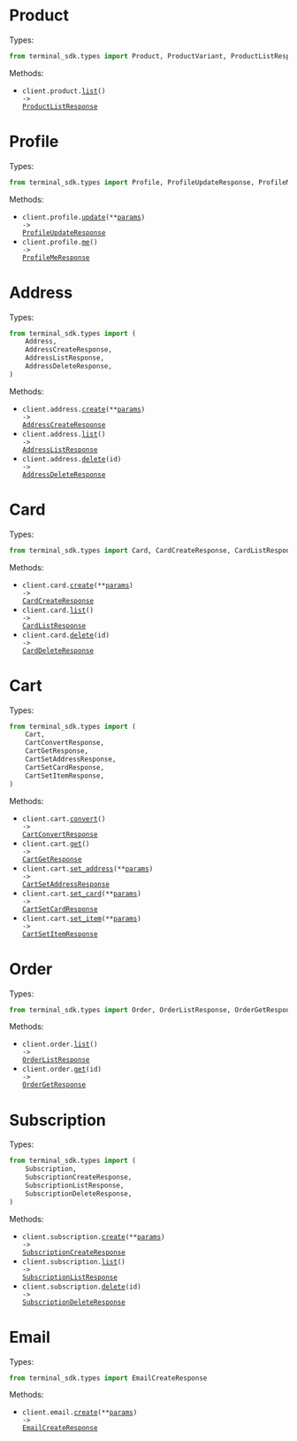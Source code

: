 # Product

Types:

```python
from terminal_sdk.types import Product, ProductVariant, ProductListResponse
```

Methods:

- <code title="get /product">client.product.<a href="./src/terminal_sdk/resources/product.py">list</a>() -> <a href="./src/terminal_sdk/types/product_list_response.py">ProductListResponse</a></code>

# Profile

Types:

```python
from terminal_sdk.types import Profile, ProfileUpdateResponse, ProfileMeResponse
```

Methods:

- <code title="put /profile">client.profile.<a href="./src/terminal_sdk/resources/profile.py">update</a>(\*\*<a href="src/terminal_sdk/types/profile_update_params.py">params</a>) -> <a href="./src/terminal_sdk/types/profile_update_response.py">ProfileUpdateResponse</a></code>
- <code title="get /profile">client.profile.<a href="./src/terminal_sdk/resources/profile.py">me</a>() -> <a href="./src/terminal_sdk/types/profile_me_response.py">ProfileMeResponse</a></code>

# Address

Types:

```python
from terminal_sdk.types import (
    Address,
    AddressCreateResponse,
    AddressListResponse,
    AddressDeleteResponse,
)
```

Methods:

- <code title="post /address">client.address.<a href="./src/terminal_sdk/resources/address.py">create</a>(\*\*<a href="src/terminal_sdk/types/address_create_params.py">params</a>) -> <a href="./src/terminal_sdk/types/address_create_response.py">AddressCreateResponse</a></code>
- <code title="get /address">client.address.<a href="./src/terminal_sdk/resources/address.py">list</a>() -> <a href="./src/terminal_sdk/types/address_list_response.py">AddressListResponse</a></code>
- <code title="delete /address/{id}">client.address.<a href="./src/terminal_sdk/resources/address.py">delete</a>(id) -> <a href="./src/terminal_sdk/types/address_delete_response.py">AddressDeleteResponse</a></code>

# Card

Types:

```python
from terminal_sdk.types import Card, CardCreateResponse, CardListResponse, CardDeleteResponse
```

Methods:

- <code title="post /card">client.card.<a href="./src/terminal_sdk/resources/card.py">create</a>(\*\*<a href="src/terminal_sdk/types/card_create_params.py">params</a>) -> <a href="./src/terminal_sdk/types/card_create_response.py">CardCreateResponse</a></code>
- <code title="get /card">client.card.<a href="./src/terminal_sdk/resources/card.py">list</a>() -> <a href="./src/terminal_sdk/types/card_list_response.py">CardListResponse</a></code>
- <code title="delete /card/{id}">client.card.<a href="./src/terminal_sdk/resources/card.py">delete</a>(id) -> <a href="./src/terminal_sdk/types/card_delete_response.py">CardDeleteResponse</a></code>

# Cart

Types:

```python
from terminal_sdk.types import (
    Cart,
    CartConvertResponse,
    CartGetResponse,
    CartSetAddressResponse,
    CartSetCardResponse,
    CartSetItemResponse,
)
```

Methods:

- <code title="post /cart/convert">client.cart.<a href="./src/terminal_sdk/resources/cart.py">convert</a>() -> <a href="./src/terminal_sdk/types/cart_convert_response.py">CartConvertResponse</a></code>
- <code title="get /cart">client.cart.<a href="./src/terminal_sdk/resources/cart.py">get</a>() -> <a href="./src/terminal_sdk/types/cart_get_response.py">CartGetResponse</a></code>
- <code title="put /cart/address">client.cart.<a href="./src/terminal_sdk/resources/cart.py">set_address</a>(\*\*<a href="src/terminal_sdk/types/cart_set_address_params.py">params</a>) -> <a href="./src/terminal_sdk/types/cart_set_address_response.py">CartSetAddressResponse</a></code>
- <code title="put /cart/card">client.cart.<a href="./src/terminal_sdk/resources/cart.py">set_card</a>(\*\*<a href="src/terminal_sdk/types/cart_set_card_params.py">params</a>) -> <a href="./src/terminal_sdk/types/cart_set_card_response.py">CartSetCardResponse</a></code>
- <code title="put /cart/item">client.cart.<a href="./src/terminal_sdk/resources/cart.py">set_item</a>(\*\*<a href="src/terminal_sdk/types/cart_set_item_params.py">params</a>) -> <a href="./src/terminal_sdk/types/cart_set_item_response.py">CartSetItemResponse</a></code>

# Order

Types:

```python
from terminal_sdk.types import Order, OrderListResponse, OrderGetResponse
```

Methods:

- <code title="get /order">client.order.<a href="./src/terminal_sdk/resources/order.py">list</a>() -> <a href="./src/terminal_sdk/types/order_list_response.py">OrderListResponse</a></code>
- <code title="get /order/{id}">client.order.<a href="./src/terminal_sdk/resources/order.py">get</a>(id) -> <a href="./src/terminal_sdk/types/order_get_response.py">OrderGetResponse</a></code>

# Subscription

Types:

```python
from terminal_sdk.types import (
    Subscription,
    SubscriptionCreateResponse,
    SubscriptionListResponse,
    SubscriptionDeleteResponse,
)
```

Methods:

- <code title="put /subscription">client.subscription.<a href="./src/terminal_sdk/resources/subscription.py">create</a>(\*\*<a href="src/terminal_sdk/types/subscription_create_params.py">params</a>) -> <a href="./src/terminal_sdk/types/subscription_create_response.py">SubscriptionCreateResponse</a></code>
- <code title="get /subscription">client.subscription.<a href="./src/terminal_sdk/resources/subscription.py">list</a>() -> <a href="./src/terminal_sdk/types/subscription_list_response.py">SubscriptionListResponse</a></code>
- <code title="delete /subscription/{id}">client.subscription.<a href="./src/terminal_sdk/resources/subscription.py">delete</a>(id) -> <a href="./src/terminal_sdk/types/subscription_delete_response.py">SubscriptionDeleteResponse</a></code>

# Email

Types:

```python
from terminal_sdk.types import EmailCreateResponse
```

Methods:

- <code title="post /email">client.email.<a href="./src/terminal_sdk/resources/email.py">create</a>(\*\*<a href="src/terminal_sdk/types/email_create_params.py">params</a>) -> <a href="./src/terminal_sdk/types/email_create_response.py">EmailCreateResponse</a></code>
